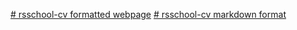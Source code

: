 [# rsschool-cv formatted webpage](https://goncharof.github.io/rsschool-cv/)
[# rsschool-cv markdown format](https://goncharof.github.io/rsschool-cv/cv)
